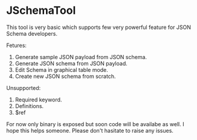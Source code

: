 # JSchemaTool
This tool is very basic which supports few very powerful feature for JSON Schema developers.

Fetures:
1. Generate sample JSON payload from JSON schema.
2. Generate JSON schema from JSON payload.
3. Edit Schema in graphical table mode.
4. Create new JSON schema from scratch.

Unsupported:
1. Required keyword.
2. Definitions.
3. $ref

For now only binary is exposed but soon code will be availabe as well.
I hope this helps someone. Please don't hasitate to raise any issues.
